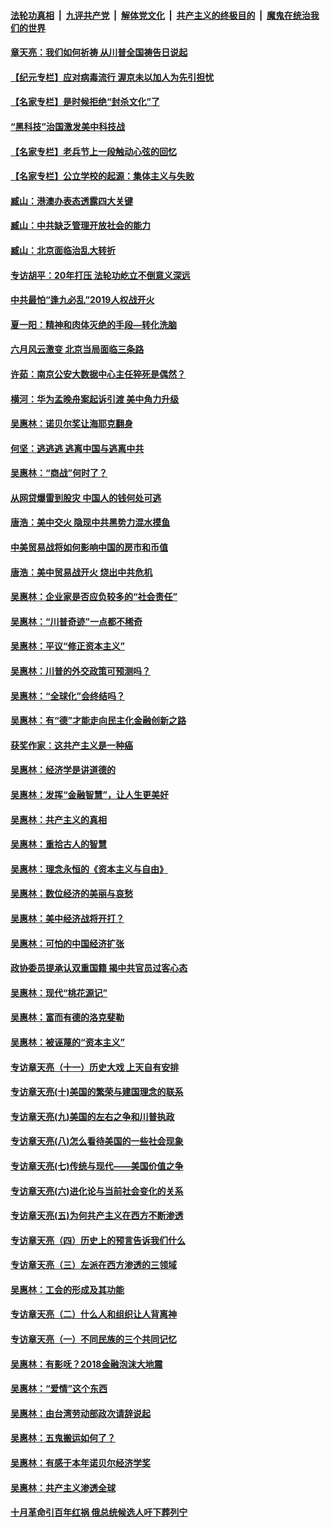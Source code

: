 ####  [法轮功真相](../../../../basic/blob/master/README.md?t=04082101) &nbsp;|&nbsp; [九评共产党](../../../../9ping.md/blob/master/README.md?t=04082101) &nbsp;|&nbsp; [解体党文化](../../../../jtdwh.md/blob/master/README.md?t=04082101)  &nbsp;|&nbsp; [共产主义的终极目的](../../../../gczydzjmd.md/blob/master/README.md?t=04082101) &nbsp;|&nbsp; [魔鬼在统治我们的世界](../../../../mgztzwmdsj.md/blob/master/README.md?t=04082101) 

#### [章天亮：我们如何祈祷 从川普全国祷告日说起](../pages/nsc423/n11944627.md?t=04082101) 

#### [【纪元专栏】应对病毒流行 渥京未以加人为先引担忧](../pages/nsc423/n11875714.md?t=04082101) 

#### [【名家专栏】是时候拒绝“封杀文化”了](../pages/nsc423/n11814093.md?t=04082101) 

#### [“黑科技”治国激发美中科技战](../pages/nsc423/n11638056.md?t=04082101) 

#### [【名家专栏】老兵节上一段触动心弦的回忆](../pages/nsc423/n11646016.md?t=04082101) 

#### [【名家专栏】公立学校的起源：集体主义与失败](../pages/nsc423/n11601833.md?t=04082101) 

#### [臧山：港澳办表态透露四大关键](../pages/nsc423/n11421628.md?t=04082101) 

#### [臧山：中共缺乏管理开放社会的能力](../pages/nsc423/n11407457.md?t=04082101) 

#### [臧山：北京面临治乱大转折](../pages/nsc423/n11406895.md?t=04082101) 

#### [专访胡平：20年打压 法轮功屹立不倒意义深远](../pages/nsc423/n11398800.md?t=04082101) 

#### [中共最怕“逢九必乱”2019人权战开火](../pages/nsc423/n11385248.md?t=04082101) 

#### [夏一阳：精神和肉体灭绝的手段—转化洗脑](../pages/nsc423/n11368250.md?t=04082101) 

#### [六月风云激变 北京当局面临三条路](../pages/nsc423/n11313668.md?t=04082101) 

#### [许茹：南京公安大数据中心主任猝死是偶然？](../pages/nsc423/n11064744.md?t=04082101) 

#### [横河：华为孟晚舟案起诉引渡 美中角力升级](../pages/nsc423/n11027230.md?t=04082101) 

#### [吴惠林：诺贝尔奖让海耶克翻身](../pages/nsc423/n10890049.md?t=04082101) 

#### [何坚：逃逃逃 逃离中国与逃离中共](../pages/nsc423/n10592891.md?t=04082101) 

#### [吴惠林：“商战”何时了？](../pages/nsc423/n10573558.md?t=04082101) 

#### [从网贷爆雷到股灾 中国人的钱何处可逃](../pages/nsc423/n10572800.md?t=04082101) 

#### [唐浩：美中交火 隐现中共黑势力混水摸鱼](../pages/nsc423/n10544040.md?t=04082101) 

#### [中美贸易战将如何影响中国的房市和币值](../pages/nsc423/n10543697.md?t=04082101) 

#### [唐浩：美中贸易战开火 烧出中共危机](../pages/nsc423/n10540126.md?t=04082101) 

#### [吴惠林：企业家是否应负较多的“社会责任”](../pages/nsc423/n10535022.md?t=04082101) 

#### [吴惠林：“川普奇迹”一点都不稀奇](../pages/nsc423/n10512808.md?t=04082101) 

#### [吴惠林：平议“修正资本主义”](../pages/nsc423/n10495724.md?t=04082101) 

#### [吴惠林：川普的外交政策可预测吗？](../pages/nsc423/n10462387.md?t=04082101) 

#### [吴惠林：“全球化”会终结吗？](../pages/nsc423/n10452838.md?t=04082101) 

#### [吴惠林：有“德”才能走向民主化金融创新之路](../pages/nsc423/n10432292.md?t=04082101) 

#### [获奖作家：这共产主义是一种癌](../pages/nsc423/n10431541.md?t=04082101) 

#### [吴惠林：经济学是讲道德的](../pages/nsc423/n10398014.md?t=04082101) 

#### [吴惠林：发挥“金融智慧”，让人生更美好](../pages/nsc423/n10375019.md?t=04082101) 

#### [吴惠林：共产主义的真相](../pages/nsc423/n10351394.md?t=04082101) 

#### [吴惠林：重拾古人的智慧](../pages/nsc423/n10337691.md?t=04082101) 

#### [吴惠林：理念永恒的《资本主义与自由》](../pages/nsc423/n10316274.md?t=04082101) 

#### [吴惠林：数位经济的美丽与哀愁](../pages/nsc423/n10292946.md?t=04082101) 

#### [吴惠林：美中经济战将开打？](../pages/nsc423/n10258825.md?t=04082101) 

#### [吴惠林：可怕的中国经济扩张](../pages/nsc423/n10219147.md?t=04082101) 

#### [政协委员提承认双重国籍 揭中共官员过客心态](../pages/nsc423/n10208809.md?t=04082101) 

#### [吴惠林：现代“桃花源记”](../pages/nsc423/n10185234.md?t=04082101) 

#### [吴惠林：富而有德的洛克斐勒](../pages/nsc423/n10142264.md?t=04082101) 

#### [吴惠林：被诬蔑的“资本主义”](../pages/nsc423/n10124816.md?t=04082101) 

#### [专访章天亮（十一）历史大戏 上天自有安排](../pages/nsc423/n10094905.md?t=04082101) 

#### [专访章天亮(十)美国的繁荣与建国理念的联系](../pages/nsc423/n10094899.md?t=04082101) 

#### [专访章天亮(九)美国的左右之争和川普执政](../pages/nsc423/n10094889.md?t=04082101) 

#### [专访章天亮(八)怎么看待美国的一些社会现象](../pages/nsc423/n10094857.md?t=04082101) 

#### [专访章天亮(七)传统与现代——美国价值之争](../pages/nsc423/n10093140.md?t=04082101) 

#### [专访章天亮(六)进化论与当前社会变化的关系](../pages/nsc423/n10092036.md?t=04082101) 

#### [专访章天亮(五)为何共产主义在西方不断渗透](../pages/nsc423/n10083620.md?t=04082101) 

#### [专访章天亮（四）历史上的预言告诉我们什么](../pages/nsc423/n10083606.md?t=04082101) 

#### [专访章天亮（三）左派在西方渗透的三领域](../pages/nsc423/n10081115.md?t=04082101) 

#### [吴惠林：工会的形成及其功能](../pages/nsc423/n10080633.md?t=04082101) 

#### [专访章天亮（二）什么人和组织让人背离神](../pages/nsc423/n10076637.md?t=04082101) 

#### [专访章天亮（一）不同民族的三个共同记忆](../pages/nsc423/n10074188.md?t=04082101) 

#### [吴惠林：有影呒？2018金融泡沫大地震](../pages/nsc423/n10040534.md?t=04082101) 

#### [吴惠林：“爱情”这个东西](../pages/nsc423/n10019423.md?t=04082101) 

#### [吴惠林：由台湾劳动部政次请辞说起](../pages/nsc423/n9979679.md?t=04082101) 

#### [吴惠林：五鬼搬运如何了？](../pages/nsc423/n9925338.md?t=04082101) 

#### [吴惠林：有感于本年诺贝尔经济学奖](../pages/nsc423/n9871883.md?t=04082101) 

#### [吴惠林：共产主义渗透全球](../pages/nsc423/n9812748.md?t=04082101) 

#### [十月革命引百年红祸 俄总统候选人吁下葬列宁](../pages/nsc423/n9810182.md?t=04082101) 

